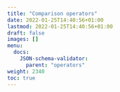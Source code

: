 ```yaml
---
title: "Comparison operators"
date: 2022-01-25T14:40:56+01:00
lastmod: 2022-01-25T14:40:56+01:00
draft: false
images: []
menu:
  docs:
    JSON-schema-validator:
      parent: "operators"
weight: 2340
toc: true
---
```



